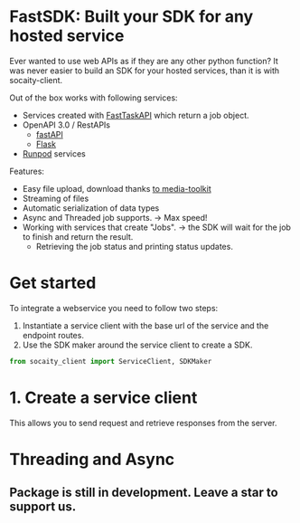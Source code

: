 # FastSDK: Built your SDK for any hosted service

Ever wanted to use web APIs as if they are any other python function?
It was never easier to build an SDK for your hosted services, than it is with socaity-client.

Out of the box works with following services:
- Services created with [FastTaskAPI](https://github.com/SocAIty/socaity-router) which return a job object.
- OpenAPI 3.0 / RestAPIs
  - [fastAPI](https://github.com/tiangolo/fastapi)
  - [Flask](https://flask.palletsprojects.com/en/2.0.x/)
- [Runpod](https://github.com/runpod/runpod-python) services

Features:
- Easy file upload, download thanks [to media-toolkit](https://github.com/SocAIty/media-toolkit)
- Streaming of files 
- Automatic serialization of data types
- Async and Threaded job supports. -> Max speed!
- Working with services that create "Jobs". -> the SDK will wait for the job to finish and return the result.
  - Retrieving the job status and printing status updates.

# Get started

To integrate a webservice you need to follow two steps:
1. Instantiate a service client with the base url of the service and the endpoint routes.
2. Use the SDK maker around the service client to create a SDK.

```python
from socaity_client import ServiceClient, SDKMaker

````

# 1. Create a service client
This allows you to send request and retrieve responses from the server.
  

# Threading and Async




## Package is still in development. Leave a star to support us.